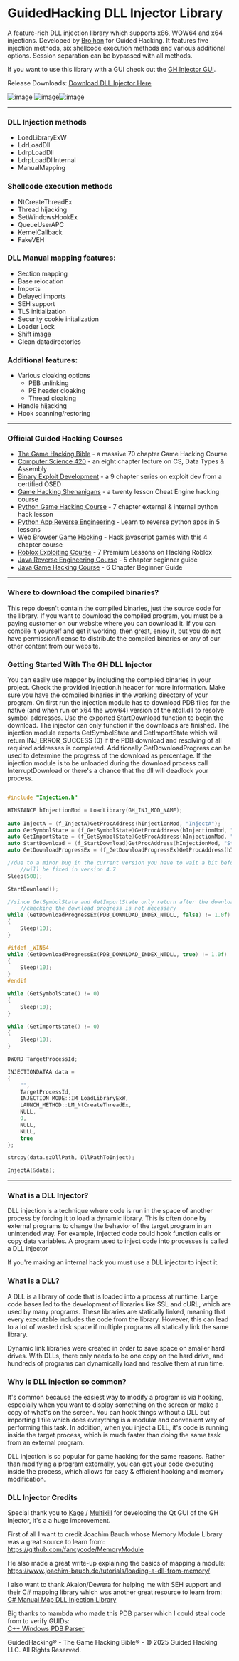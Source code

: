 # GuidedHacking DLL Injector Library

A feature-rich DLL injection library which supports x86, WOW64 and x64 injections.
Developed by [Broihon](https://guidedhacking.com/members/broihon.49430/) for Guided Hacking.
It features five injection methods, six  shellcode execution methods and various additional options.
Session separation can be bypassed with all methods.

If you want to use this library with a GUI check out the [GH Injector GUI](https://github.com/guided-hacking/GH-Injector-GUI).

Release Downloads: [Download DLL Injector Here ](https://guidedhacking.com/resources/guided-hacking-dll-injector.4/)

![image](https://github.com/guided-hacking/GH-Injector-Library/assets/15186628/d5c6670c-538f-4a48-a565-bb277e4dc46e)
![image](https://github.com/guided-hacking/GH-Injector-Library/assets/15186628/3ca83e0f-0e8b-4bc9-a101-0bb28e105698)![image](https://github.com/guided-hacking/GH-Injector-Library/assets/15186628/d070f0f0-8469-48f1-9744-6b199f0d1b73)

----

### DLL Injection methods

- LoadLibraryExW
- LdrLoadDll
- LdrpLoadDll
- LdrpLoadDllInternal
- ManualMapping

### Shellcode execution methods

- NtCreateThreadEx
- Thread hijacking
- SetWindowsHookEx
- QueueUserAPC
- KernelCallback
- FakeVEH

### DLL Manual mapping features:

- Section mapping
- Base relocation
- Imports
- Delayed imports
- SEH support
- TLS initialization
- Security cookie initalization
- Loader Lock
- Shift image
- Clean datadirectories

### Additional features:

- Various cloaking options
	- PEB unlinking
	- PE header cloaking
	- Thread cloaking
- Handle hijacking
- Hook scanning/restoring

----

<h3>Official Guided Hacking Courses</h3>
<ul>
	<li><a href="https://guidedhacking.com/ghb" target="_blank">The Game Hacking Bible</a>&nbsp;- a massive 70 chapter Game Hacking Course</li>
	<li><a href="https://guidedhacking.com/threads/squally-cs420-game-hacking-course.14191/" target="_blank">Computer Science 420</a>&nbsp;- an eight chapter lecture on CS, Data Types &amp; Assembly</li>
	<li><a href="https://guidedhacking.com/forums/binary-exploit-development-course.551/" target="_blank">Binary Exploit Development</a>&nbsp;- a 9 chapter series on exploit dev&nbsp;from a certified OSED</li>
	<li><a href="https://guidedhacking.com/forums/game-hacking-shenanigans/" target="_blank">Game Hacking Shenanigans</a>&nbsp;- a twenty lesson Cheat Engine hacking course</li>
	<li><a href="https://guidedhacking.com/threads/python-game-hacking-tutorial-1-1-introduction.18695/" target="_blank">Python Game Hacking Course</a>&nbsp;- 7 chapter external &amp; internal python hack lesson</li>
	<li><a href="https://guidedhacking.com/threads/python-game-hacking-tutorial-2-1-introduction.19199/" target="_blank">Python App Reverse Engineering</a>&nbsp;- Learn to reverse python apps in 5 lessons</li>
	<li><a href="https://guidedhacking.com/threads/web-browser-game-hacking-intro-part-1.17726/" target="_blank">Web Browser Game Hacking</a>&nbsp;- Hack javascript games with this 4 chapter course</li>
	<li><a href="https://guidedhacking.com/forums/roblox-exploit-scripting-course-res100.521/" target="_blank">Roblox Exploiting Course</a>&nbsp;- 7 Premium Lessons on Hacking Roblox</li>
	<li><a href="https://guidedhacking.com/forums/java-reverse-engineering-course-jre100.538/" target="_blank">Java Reverse Engineering Course</a>&nbsp;- 5 chapter beginner guide</li>
	<li><a href="https://guidedhacking.com/forums/java-game-hacking-course-jgh100.553/" target="_blank">Java Game Hacking Course</a>&nbsp;- 6 Chapter Beginner Guide</li>
</ul>

----

### Where to download the compiled binaries?
This repo doesn't contain the compiled binaries, just the source code for the library. If you want to download the compiled program, you must be a paying customer on our website where you can download it. If you can compile it yourself and get it working, then great, enjoy it, but you do not have permission/license to distribute the compiled binaries or any of our other content from our website.

### Getting Started With The GH DLL Injector

You can easily use mapper by including the compiled binaries in your project. Check the provided Injection.h header for more information.
Make sure you have the compiled binaries in the working directory of your program.
On first run the injection module has to download PDB files for the native (and when run on x64 the wow64) version of the ntdll.dll to resolve symbol addresses. Use the exported StartDownload function to begin the download.
The injector can only function if the downloads are finished. The injection module exports GetSymbolState and GetImportState which will return INJ_ERROR_SUCCESS (0) if the PDB download and resolving of all required addresses is completed.
Additionally GetDownloadProgress can be used to determine the progress of the download as percentage. If the injection module is to be unloaded during the download process call InterruptDownload or there's a chance that the dll will deadlock your process.

```cpp

#include "Injection.h"

HINSTANCE hInjectionMod = LoadLibrary(GH_INJ_MOD_NAME);
	
auto InjectA = (f_InjectA)GetProcAddress(hInjectionMod, "InjectA");
auto GetSymbolState = (f_GetSymbolState)GetProcAddress(hInjectionMod, "GetSymbolState");
auto GetImportState = (f_GetSymbolState)GetProcAddress(hInjectionMod, "GetImportState");
auto StartDownload = (f_StartDownload)GetProcAddress(hInjectionMod, "StartDownload");
auto GetDownloadProgressEx = (f_GetDownloadProgressEx)GetProcAddress(hInjectionMod, "GetDownloadProgressEx");

//due to a minor bug in the current version you have to wait a bit before starting the download
	//will be fixed in version 4.7
Sleep(500);

StartDownload();

//since GetSymbolState and GetImportState only return after the downloads are finished 
	//checking the download progress is not necessary
while (GetDownloadProgressEx(PDB_DOWNLOAD_INDEX_NTDLL, false) != 1.0f)
{
	Sleep(10);
}

#ifdef _WIN64
while (GetDownloadProgressEx(PDB_DOWNLOAD_INDEX_NTDLL, true) != 1.0f)
{
	Sleep(10);
}
#endif

while (GetSymbolState() != 0)
{
	Sleep(10);
}

while (GetImportState() != 0)
{
	Sleep(10);
}

DWORD TargetProcessId;

INJECTIONDATAA data =
{
	"",
	TargetProcessId,
	INJECTION_MODE::IM_LoadLibraryExW,
	LAUNCH_METHOD::LM_NtCreateThreadEx,
	NULL,
	0,
	NULL,
	NULL,
	true
};

strcpy(data.szDllPath, DllPathToInject);

InjectA(&data);

```

---

### What is a DLL Injector?​

DLL injection is a technique where code is run in the space of another process by forcing it to load a dynamic library. This is often done by external programs to change the behavior of the target program in an unintended way. For example, injected code could hook function calls or copy data variables. A program used to inject code into processes is called a DLL injector

If you're making an internal hack you must use a DLL injector to inject it.

### What is a DLL?​

A DLL is a library of code that is loaded into a process at runtime. Large code bases led to the development of libraries like SSL and cURL, which are used by many programs. These libraries are statically linked, meaning that every executable includes the code from the library. However, this can lead to a lot of wasted disk space if multiple programs all statically link the same library.

Dynamic link libraries were created in order to save space on smaller hard drives. With DLLs, there only needs to be one copy on the hard drive, and hundreds of programs can dynamically load and resolve them at run time.

### Why is DLL injection so common?​

It's common because the easiest way to modify a program is via hooking, especially when you want to display something on the screen or make a copy of what's on the screen. You can hook things without a DLL but importing 1 file which does everything is a modular and convenient way of performing this task. In addition, when you inject a DLL, it's code is running inside the target process, which is much faster than doing the same task from an external program.

DLL injection is so popular for game hacking for the same reasons. Rather than modifying a program externally, you can get your code executing inside the process, which allows for easy & efficient hooking and memory modification.

### DLL Injector Credits

Special thank you to [Kage](https://guidedhacking.com/members/kage.109622/) / [Multikill](https://github.com/multikill) for developing the Qt GUI of the GH Injector, it's a a huge improvement.

First of all I want to credit Joachim Bauch whose Memory Module Library was a great source to learn from:  
https://github.com/fancycode/MemoryModule

He also made a great write-up explaining the basics of mapping a module:  
https://www.joachim-bauch.de/tutorials/loading-a-dll-from-memory/

I also want to thank Akaion/Dewera for helping me with SEH support and their C# mapping library which was another great resource to learn from:  
[C# Manual Map DLL Injection Library](https://guidedhacking.com/threads/c-manual-map-dll-injection-library-lunar.14238/)

Big thanks to mambda who made this PDB parser which I could steal code from to verify GUIDs:  
[C++ Windows PDB Parser](https://guidedhacking.com/threads/windows-c-pdb-parser.12159/)

GuidedHacking® - The Game Hacking Bible® - © 2025 Guided Hacking LLC. All Rights Reserved.
